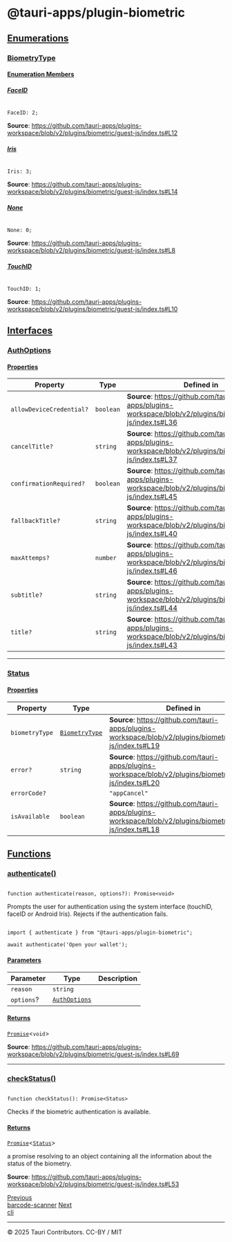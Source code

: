 # @tauri-apps/plugin-biometric

## [Enumerations](#enumerations)

### [BiometryType](#biometrytype)

#### [Enumeration Members](#enumeration-members)

##### [FaceID](#faceid)

```

FaceID: 2;

```

**Source**: <https://github.com/tauri-apps/plugins-workspace/blob/v2/plugins/biometric/guest-js/index.ts#L12>

##### [Iris](#iris)

```

Iris: 3;

```

**Source**: <https://github.com/tauri-apps/plugins-workspace/blob/v2/plugins/biometric/guest-js/index.ts#L14>

##### [None](#none)

```

None: 0;

```

**Source**: <https://github.com/tauri-apps/plugins-workspace/blob/v2/plugins/biometric/guest-js/index.ts#L8>

##### [TouchID](#touchid)

```

TouchID: 1;

```

**Source**: <https://github.com/tauri-apps/plugins-workspace/blob/v2/plugins/biometric/guest-js/index.ts#L10>

## [Interfaces](#interfaces)

### [AuthOptions](#authoptions)

#### [Properties](#properties)

| Property | Type | Defined in |
| --- | --- | --- |
| `allowDeviceCredential?` | `boolean` | **Source**: <https://github.com/tauri-apps/plugins-workspace/blob/v2/plugins/biometric/guest-js/index.ts#L36> |
| `cancelTitle?` | `string` | **Source**: <https://github.com/tauri-apps/plugins-workspace/blob/v2/plugins/biometric/guest-js/index.ts#L37> |
| `confirmationRequired?` | `boolean` | **Source**: <https://github.com/tauri-apps/plugins-workspace/blob/v2/plugins/biometric/guest-js/index.ts#L45> |
| `fallbackTitle?` | `string` | **Source**: <https://github.com/tauri-apps/plugins-workspace/blob/v2/plugins/biometric/guest-js/index.ts#L40> |
| `maxAttemps?` | `number` | **Source**: <https://github.com/tauri-apps/plugins-workspace/blob/v2/plugins/biometric/guest-js/index.ts#L46> |
| `subtitle?` | `string` | **Source**: <https://github.com/tauri-apps/plugins-workspace/blob/v2/plugins/biometric/guest-js/index.ts#L44> |
| `title?` | `string` | **Source**: <https://github.com/tauri-apps/plugins-workspace/blob/v2/plugins/biometric/guest-js/index.ts#L43> |

---

### [Status](#status)

#### [Properties](#properties-1)

| Property | Type | Defined in |
| --- | --- | --- |
| `biometryType` | [`BiometryType`](biometric.md) | **Source**: <https://github.com/tauri-apps/plugins-workspace/blob/v2/plugins/biometric/guest-js/index.ts#L19> |
| `error?` | `string` | **Source**: <https://github.com/tauri-apps/plugins-workspace/blob/v2/plugins/biometric/guest-js/index.ts#L20> |
| `errorCode?` | | `"appCancel"` | `"authenticationFailed"` | `"invalidContext"` | `"notInteractive"` | `"passcodeNotSet"` | `"systemCancel"` | `"userCancel"` | `"userFallback"` | `"biometryLockout"` | `"biometryNotAvailable"` | `"biometryNotEnrolled"` | **Source**: <https://github.com/tauri-apps/plugins-workspace/blob/v2/plugins/biometric/guest-js/index.ts#L21> |
| `isAvailable` | `boolean` | **Source**: <https://github.com/tauri-apps/plugins-workspace/blob/v2/plugins/biometric/guest-js/index.ts#L18> |

## [Functions](#functions)

### [authenticate()](#authenticate)

```

function authenticate(reason, options?): Promise<void>

```

Prompts the user for authentication using the system interface (touchID, faceID or Android Iris).
Rejects if the authentication fails.

```

import { authenticate } from "@tauri-apps/plugin-biometric";

await authenticate('Open your wallet');

```

#### [Parameters](#parameters)

| Parameter | Type | Description |
| --- | --- | --- |
| `reason` | `string` |  |
| `options`? | [`AuthOptions`](biometric.md) |  |

#### [Returns](#returns)

[`Promise`](https://developer.mozilla.org/docs/Web/JavaScript/Reference/Global_Objects/Promise)<`void`>

**Source**: <https://github.com/tauri-apps/plugins-workspace/blob/v2/plugins/biometric/guest-js/index.ts#L69>

---

### [checkStatus()](#checkstatus)

```

function checkStatus(): Promise<Status>

```

Checks if the biometric authentication is available.

#### [Returns](#returns-1)

[`Promise`](https://developer.mozilla.org/docs/Web/JavaScript/Reference/Global_Objects/Promise)<[`Status`](biometric.md)>

a promise resolving to an object containing all the information about the status of the biometry.

**Source**: <https://github.com/tauri-apps/plugins-workspace/blob/v2/plugins/biometric/guest-js/index.ts#L53>

[Previous   
 barcode-scanner](barcode-scanner.md)   [Next   
 cli](cli.md)

 

---

© 2025 Tauri Contributors. CC-BY / MIT